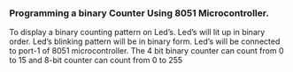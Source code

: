 ### Programming a binary Counter Using 8051 Microcontroller.
To display a  binary counting pattern on Led’s. Led’s will lit up in binary order. Led’s blinking pattern will be in binary form. Led’s will be connected to port-1 of 8051 microcontroller. The 4 bit binary counter can count from 0 to 15 and 8-bit counter can count from 0 to 255


